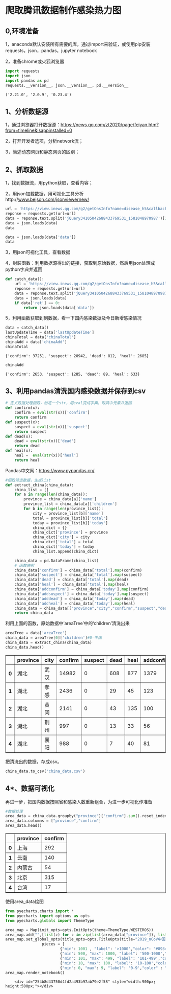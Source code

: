 
# 爬取腾讯数据制作感染热力图

## 0,环境准备

1，anaconda默认安装所有需要的库，通过import来验证，或使用pip安装requests，json，pandas，jupyter notebook

2，准备chrome或火狐浏览器


```python
import requests
import json
import pandas as pd
requests.__version__, json.__version__, pd.__version__
```




    ('2.21.0', '2.0.9', '0.23.4')



## 1、分析数据源

1，通过浏览器打开数据源：https://news.qq.com/zt2020/page/feiyan.htm?from=timeline&isappinstalled=0

2，打开开发者选项，分析network流；

3，简述动态网页和静态网页的区别；

## 2、抓取数据

1，找到数据流，用python获取，查看内容；

2，用json加载数据，用可视化工具分析http://www.bejson.com/jsonviewernew/


```python
url = 'https://view.inews.qq.com/g2/getOnsInfo?name=disease_h5&callback=jQuery34105042688433769531_1581048970987&_=1581048970988'
reponse = requests.get(url=url)
data = reponse.text.split('jQuery34105042688433769531_1581048970987')[1][1:-1]
data = json.loads(data)
data
```


```python
data = json.loads(data['data'])
data
```

3，用json可视化工具，查看数据

4，封装函数：利用数据源得出的链接，获取到原始数据，然后用json处理成python字典并返回


```python
def catch_data():
    url = 'https://view.inews.qq.com/g2/getOnsInfo?name=disease_h5&callback=jQuery34105042688433769531_1581048970987&_=1581048970988'
    reponse = requests.get(url=url)
    data = reponse.text.split('jQuery34105042688433769531_1581048970987')[1][1:-1]
    data = json.loads(data)
    if data['ret'] == 0:
        return json.loads(data['data'])
```

5，利用函数获取到到数据，看一下国内感染数据及今日新增感染情况


```python
data = catch_data()
lastUpdateTime = data['lastUpdateTime']
chinaTotal = data['chinaTotal']
chinaAdd = data['chinaAdd']
chinaTotal
```




    {'confirm': 37251, 'suspect': 28942, 'dead': 812, 'heal': 2685}




```python
chinaAdd
```




    {'confirm': 2653, 'suspect': 1285, 'dead': 89, 'heal': 633}



## 3、利用pandas清洗国内感染数据并保存到csv


```python
# 定义数据处理函数，给定一个str，用eval变成字典，取其中元素并返回
def confirm(x):
    confirm = eval(str(x))['confirm']
    return confirm
def suspect(x):
    suspect = eval(str(x))['suspect']
    return suspect
def dead(x):
    dead = eval(str(x))['dead']
    return dead
def heal(x):
    heal =  eval(str(x))['heal']
    return heal
```

Pandas中文网：https://www.pypandas.cn/


```python
#细致筛选数据，生成list
def extract_china(china_data):
    china_list = []
    for a in range(len(china_data)):
        province = china_data[a]['name']
        province_list = china_data[a]['children']
        for b in range(len(province_list)):
            city = province_list[b]['name']
            total = province_list[b]['total']
            today = province_list[b]['today']
            china_dict = {}
            china_dict['province'] = province
            china_dict['city'] = city
            china_dict['total'] = total
            china_dict['today'] = today
            china_list.append(china_dict)

    china_data = pd.DataFrame(china_list)
    # 函数映射
    china_data['confirm'] = china_data['total'].map(confirm)
    china_data['suspect'] = china_data['total'].map(suspect)
    china_data['dead'] = china_data['total'].map(dead)
    china_data['heal'] = china_data['total'].map(heal)
    china_data['addconfirm'] = china_data['today'].map(confirm)
    china_data['addsuspect'] = china_data['today'].map(suspect)
    china_data['adddead'] = china_data['today'].map(dead)
    china_data['addheal'] = china_data['today'].map(heal)
    china_data = china_data[["province","city","confirm","suspect","dead","heal","addconfirm","addsuspect","adddead","addheal"]]
    return china_data
```

利用上面的函数，原始数据中‘areaTree’中的‘children’清洗出来


```python
areaTree = data['areaTree']
china_data = areaTree[0]['children']#0-中国
china_data = extract_china(china_data)
china_data.head()
```




<div>
<style scoped>
    .dataframe tbody tr th:only-of-type {
        vertical-align: middle;
    }

    .dataframe tbody tr th {
        vertical-align: top;
    }

    .dataframe thead th {
        text-align: right;
    }
</style>
<table border="1" class="dataframe">
  <thead>
    <tr style="text-align: right;">
      <th></th>
      <th>province</th>
      <th>city</th>
      <th>confirm</th>
      <th>suspect</th>
      <th>dead</th>
      <th>heal</th>
      <th>addconfirm</th>
      <th>addsuspect</th>
      <th>adddead</th>
      <th>addheal</th>
    </tr>
  </thead>
  <tbody>
    <tr>
      <th>0</th>
      <td>湖北</td>
      <td>武汉</td>
      <td>14982</td>
      <td>0</td>
      <td>608</td>
      <td>877</td>
      <td>1379</td>
      <td>0</td>
      <td>0</td>
      <td>0</td>
    </tr>
    <tr>
      <th>1</th>
      <td>湖北</td>
      <td>孝感</td>
      <td>2436</td>
      <td>0</td>
      <td>29</td>
      <td>45</td>
      <td>123</td>
      <td>0</td>
      <td>0</td>
      <td>0</td>
    </tr>
    <tr>
      <th>2</th>
      <td>湖北</td>
      <td>黄冈</td>
      <td>2141</td>
      <td>0</td>
      <td>43</td>
      <td>135</td>
      <td>100</td>
      <td>0</td>
      <td>0</td>
      <td>0</td>
    </tr>
    <tr>
      <th>3</th>
      <td>湖北</td>
      <td>荆州</td>
      <td>997</td>
      <td>0</td>
      <td>13</td>
      <td>33</td>
      <td>56</td>
      <td>0</td>
      <td>0</td>
      <td>0</td>
    </tr>
    <tr>
      <th>4</th>
      <td>湖北</td>
      <td>襄阳</td>
      <td>988</td>
      <td>0</td>
      <td>7</td>
      <td>40</td>
      <td>81</td>
      <td>0</td>
      <td>0</td>
      <td>0</td>
    </tr>
  </tbody>
</table>
</div>



把清洗出的数据，存成csv。


```python
china_data.to_csv('china_data.csv')
```

## 4*、数据可视化

再进一步，把国内数据按照省和感染人数重新组合，为进一步可视化作准备


```python
#数据处理
area_data = china_data.groupby("province")["confirm"].sum().reset_index()
area_data.columns = ["province","confirm"]
area_data.head()
```




<div>
<style scoped>
    .dataframe tbody tr th:only-of-type {
        vertical-align: middle;
    }

    .dataframe tbody tr th {
        vertical-align: top;
    }

    .dataframe thead th {
        text-align: right;
    }
</style>
<table border="1" class="dataframe">
  <thead>
    <tr style="text-align: right;">
      <th></th>
      <th>province</th>
      <th>confirm</th>
    </tr>
  </thead>
  <tbody>
    <tr>
      <th>0</th>
      <td>上海</td>
      <td>292</td>
    </tr>
    <tr>
      <th>1</th>
      <td>云南</td>
      <td>140</td>
    </tr>
    <tr>
      <th>2</th>
      <td>内蒙古</td>
      <td>54</td>
    </tr>
    <tr>
      <th>3</th>
      <td>北京</td>
      <td>315</td>
    </tr>
    <tr>
      <th>4</th>
      <td>台湾</td>
      <td>17</td>
    </tr>
  </tbody>
</table>
</div>



使用area_data绘图


```python
from pyecharts.charts import *
from pyecharts import options as opts
from pyecharts.globals import ThemeType

area_map = Map(init_opts=opts.InitOpts(theme=ThemeType.WESTEROS))
area_map.add("",[list(z) for z in zip(list(area_data["province"]), list(area_data["confirm"]))], "china",is_map_symbol_show=False)
area_map.set_global_opts(title_opts=opts.TitleOpts(title="2019_nCoV中国疫情地图"),visualmap_opts=opts.VisualMapOpts(is_piecewise=True,
                pieces = [
                        {"min": 1001 , "label": '>1000',"color": "#893448"}, #不指定 max，表示 max 为无限大
                        {"min": 500, "max": 1000, "label": '500-1000',"color": "#ff585e"},
                        {"min": 101, "max": 499, "label": '101-499',"color": "#fb8146"},
                        {"min": 10, "max": 100, "label": '10-100',"color": "#ffb248"},
                        {"min": 0, "max": 9, "label": '0-9',"color" : "#fff2d1" }]))
area_map.render_notebook()
```





<script>
    require.config({
        paths: {
            'echarts':'https://assets.pyecharts.org/assets/echarts.min', 'china':'https://assets.pyecharts.org/assets/maps/china', 'westeros':'https://assets.pyecharts.org/assets/themes/westeros'
        }
    });
</script>

        <div id="254b8d43750d4fd2a493b97ab79e2f58" style="width:900px; height:500px;"></div>

<script>
        require(['echarts', 'china', 'westeros'], function(echarts) {
                var chart_254b8d43750d4fd2a493b97ab79e2f58 = echarts.init(
                    document.getElementById('254b8d43750d4fd2a493b97ab79e2f58'), 'westeros', {renderer: 'canvas'});
                var option_254b8d43750d4fd2a493b97ab79e2f58 = {
    "animation": true,
    "animationThreshold": 2000,
    "animationDuration": 1000,
    "animationEasing": "cubicOut",
    "animationDelay": 0,
    "animationDurationUpdate": 300,
    "animationEasingUpdate": "cubicOut",
    "animationDelayUpdate": 0,
    "series": [
        {
            "type": "map",
            "label": {
                "show": true,
                "position": "top",
                "margin": 8
            },
            "mapType": "china",
            "data": [
                {
                    "name": "\u4e0a\u6d77",
                    "value": 292
                },
                {
                    "name": "\u4e91\u5357",
                    "value": 140
                },
                {
                    "name": "\u5185\u8499\u53e4",
                    "value": 54
                },
                {
                    "name": "\u5317\u4eac",
                    "value": 315
                },
                {
                    "name": "\u53f0\u6e7e",
                    "value": 17
                },
                {
                    "name": "\u5409\u6797",
                    "value": 78
                },
                {
                    "name": "\u56db\u5ddd",
                    "value": 386
                },
                {
                    "name": "\u5929\u6d25",
                    "value": 90
                },
                {
                    "name": "\u5b81\u590f",
                    "value": 45
                },
                {
                    "name": "\u5b89\u5fbd",
                    "value": 779
                },
                {
                    "name": "\u5c71\u4e1c",
                    "value": 435
                },
                {
                    "name": "\u5c71\u897f",
                    "value": 115
                },
                {
                    "name": "\u5e7f\u4e1c",
                    "value": 1120
                },
                {
                    "name": "\u5e7f\u897f",
                    "value": 195
                },
                {
                    "name": "\u65b0\u7586",
                    "value": 45
                },
                {
                    "name": "\u6c5f\u82cf",
                    "value": 468
                },
                {
                    "name": "\u6c5f\u897f",
                    "value": 740
                },
                {
                    "name": "\u6cb3\u5317",
                    "value": 206
                },
                {
                    "name": "\u6cb3\u5357",
                    "value": 1033
                },
                {
                    "name": "\u6d59\u6c5f",
                    "value": 1075
                },
                {
                    "name": "\u6d77\u5357",
                    "value": 128
                },
                {
                    "name": "\u6e56\u5317",
                    "value": 27100
                },
                {
                    "name": "\u6e56\u5357",
                    "value": 838
                },
                {
                    "name": "\u6fb3\u95e8",
                    "value": 10
                },
                {
                    "name": "\u7518\u8083",
                    "value": 79
                },
                {
                    "name": "\u798f\u5efa",
                    "value": 250
                },
                {
                    "name": "\u897f\u85cf",
                    "value": 1
                },
                {
                    "name": "\u8d35\u5dde",
                    "value": 96
                },
                {
                    "name": "\u8fbd\u5b81",
                    "value": 105
                },
                {
                    "name": "\u91cd\u5e86",
                    "value": 446
                },
                {
                    "name": "\u9655\u897f",
                    "value": 208
                },
                {
                    "name": "\u9752\u6d77",
                    "value": 18
                },
                {
                    "name": "\u9999\u6e2f",
                    "value": 26
                },
                {
                    "name": "\u9ed1\u9f99\u6c5f",
                    "value": 307
                }
            ],
            "roam": true,
            "zoom": 1,
            "showLegendSymbol": false,
            "emphasis": {}
        }
    ],
    "legend": [
        {
            "data": [
                ""
            ],
            "selected": {
                "": true
            },
            "show": true,
            "padding": 5,
            "itemGap": 10,
            "itemWidth": 25,
            "itemHeight": 14
        }
    ],
    "tooltip": {
        "show": true,
        "trigger": "item",
        "triggerOn": "mousemove|click",
        "axisPointer": {
            "type": "line"
        },
        "textStyle": {
            "fontSize": 14
        },
        "borderWidth": 0
    },
    "title": [
        {
            "text": "2019_nCoV\u4e2d\u56fd\u75ab\u60c5\u5730\u56fe",
            "padding": 5,
            "itemGap": 10
        }
    ],
    "visualMap": {
        "show": true,
        "type": "piecewise",
        "min": 0,
        "max": 100,
        "inRange": {
            "color": [
                "#50a3ba",
                "#eac763",
                "#d94e5d"
            ]
        },
        "calculable": true,
        "inverse": false,
        "splitNumber": 5,
        "orient": "vertical",
        "showLabel": true,
        "itemWidth": 20,
        "itemHeight": 14,
        "borderWidth": 0,
        "pieces": [
            {
                "min": 1001,
                "label": ">1000",
                "color": "#893448"
            },
            {
                "min": 500,
                "max": 1000,
                "label": "500-1000",
                "color": "#ff585e"
            },
            {
                "min": 101,
                "max": 499,
                "label": "101-499",
                "color": "#fb8146"
            },
            {
                "min": 10,
                "max": 100,
                "label": "10-100",
                "color": "#ffb248"
            },
            {
                "min": 0,
                "max": 9,
                "label": "0-9",
                "color": "#fff2d1"
            }
        ]
    }
};
                chart_254b8d43750d4fd2a493b97ab79e2f58.setOption(option_254b8d43750d4fd2a493b97ab79e2f58);
        });
    </script>



